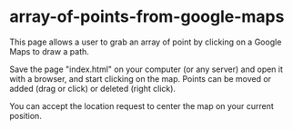 # array-of-points-from-google-maps
This page allows a user to grab an array of point by clicking on a Google Maps to draw a path.

Save the page "index.html" on your computer (or any server) and open it with a browser, and start clicking on the map. Points can be moved or added (drag or click) or deleted (right click).

You can accept the location request to center the map on your current position.
